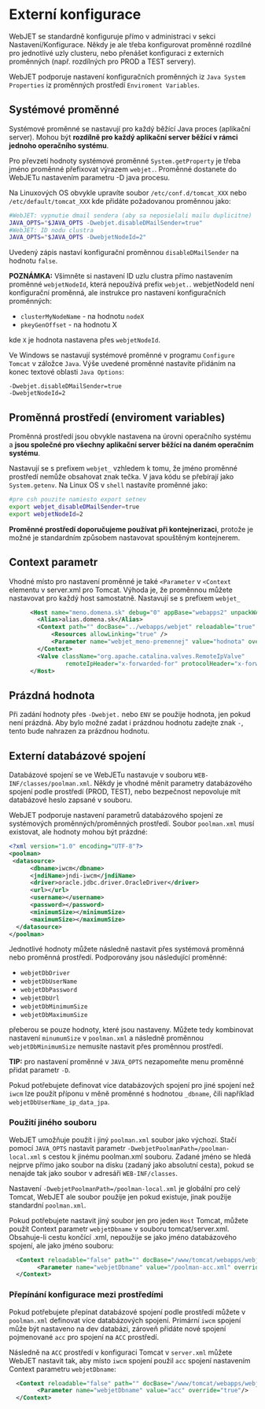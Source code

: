 # Externí konfigurace

WebJET se standardně konfiguruje přímo v administraci v sekci Nastavení/Konfigurace. Někdy je ale třeba konfigurovat proměnné rozdílné pro jednotlivé uzly clusteru, nebo přenášet konfiguraci z externích proměnných (např. rozdílných pro PROD a TEST servery).

WebJET podporuje nastavení konfiguračních proměnných iz `Java System Properties` iz proměnných prostředí `Enviroment Variables`.

## Systémové proměnné

Systémové proměnné se nastavují pro každý běžící Java proces (aplikační server). Mohou být **rozdílně pro každý aplikační server běžící v rámci jednoho operačního systému**.

Pro převzetí hodnoty systémové proměnné `System.getProperty` je třeba jméno proměnné přefixovat výrazem `webjet.`. Proměnné dostanete do WebJETu nastavením parametru -D java procesu.

Na Linuxových OS obvykle upravíte soubor `/etc/conf.d/tomcat_XXX` nebo `/etc/default/tomcat_XXX` kde přidáte požadovanou proměnnou jako:

```sh
#WebJET: vypnutie dmail sendera (aby sa neposielali mailu duplicitne)
JAVA_OPTS="$JAVA_OPTS -Dwebjet.disableDMailSender=true"
#WebJET: ID nodu clustra
JAVA_OPTS="$JAVA_OPTS -DwebjetNodeId=2"
```

Uvedený zápis nastaví konfigurační proměnnou `disableDMailSender` na hodnotu `false`.

**POZNÁMKA:** Všimněte si nastavení ID uzlu clustra přímo nastavením proměnné `webjetNodeId`, která nepoužívá prefix `webjet.`. webjetNodeId není konfigurační proměnná, ale instrukce pro nastavení konfiguračních proměnných:
- `clusterMyNodeName` - na hodnotu `nodeX`
- `pkeyGenOffset` - na hodnotu X

kde `X` je hodnota nastavena přes `webjetNodeId`.

Ve Windows se nastavují systémové proměnné v programu `Configure Tomcat` v záložce `Java`. Výše uvedené proměnné nastavíte přidáním na konec textové oblasti `Java Options`:

```
-Dwebjet.disableDMailSender=true
-DwebjetNodeId=2
```

## Proměnná prostředí (enviroment variables)

Proměnná prostředí jsou obvykle nastavena na úrovni operačního systému a **jsou společné pro všechny aplikační server běžící na daném operačním systému**.

Nastavují se s prefixem `webjet_` vzhledem k tomu, že jméno proměnné prostředí nemůže obsahovat znak tečka. V java kódu se přebírají jako `System.getenv`. Na Linux OS v `shell` nastavíte proměnné jako:

```sh
#pre csh pouzite namiesto export setnev
export webjet_disableDMailSender=true
export webjetNodeId=2
```

**Proměnné prostředí doporučujeme používat při kontejnerizaci**, protože je možné je standardním způsobem nastavovat spouštěným kontejnerem.

## Context parametr

Vhodné místo pro nastavení proměnné je také `<Parameter` v `<Context` elementu v server.xml pro Tomcat. Výhoda je, že proměnnou můžete nastavovat pro každý host samostatně. Nastavují se s prefixem `webjet_`

```xml
      <Host name="meno.domena.sk" debug="0" appBase="webapps2" unpackWARs="false" autoDeploy="false">
        <Alias>alias.domena.sk</Alias>
        <Context path="" docBase="../webapps/webjet" reloadable="true" debug="0" swallowOutput="true">
            <Resources allowLinking="true" />
            <Parameter name="webjet_meno-premennej" value="hodnota" override="true"/>
        </Context>
        <Valve className="org.apache.catalina.valves.RemoteIpValve"
                remoteIpHeader="x-forwarded-for" protocolHeader="x-forwarded-proto" />
      </Host>
```

## Prázdná hodnota

Při zadání hodnoty přes `-Dwebjet.` nebo `ENV` se použije hodnota, jen pokud není prázdná. Aby bylo možné zadat i prázdnou hodnotu zadejte znak `-`, tento bude nahrazen za prázdnou hodnotu.

## Externí databázové spojení

Databázové spojení se ve WebJETu nastavuje v souboru `WEB-INF/classes/poolman.xml`. Někdy je vhodné měnit parametry databázového spojení podle prostředí (PROD, TEST), nebo bezpečnost nepovoluje mít databázové heslo zapsané v souboru.

WebJET podporuje nastavení parametrů databázového spojení ze systémových proměnných/proměnných prostředí. Soubor `poolman.xml` musí existovat, ale hodnoty mohou být prázdné:

```xml
<?xml version="1.0" encoding="UTF-8"?>
<poolman>
 <datasource>
      <dbname>iwcm</dbname>
      <jndiName>jndi-iwcm</jndiName>
      <driver>oracle.jdbc.driver.OracleDriver</driver>
      <url></url>
      <username></username>
      <password></password>
      <minimumSize></minimumSize>
      <maximumSize></maximumSize>
  </datasource>
</poolman>
```

Jednotlivé hodnoty můžete následně nastavit přes systémová proměnná nebo proměnná prostředí. Podporovány jsou následující proměnné:
- `webjetDbDriver`
- `webjetDbUserName`
- `webjetDbPassword`
- `webjetDbUrl`
- `webjetDbMinimumSize`
- `webjetDbMaximumSize`

přeberou se pouze hodnoty, které jsou nastaveny. Můžete tedy kombinovat nastavení `minumumSize` v `poolman.xml` a následně proměnnou `webjetDbMinimumSize` nemusíte nastavit přes proměnnou prostředí.

**TIP:** pro nastavení proměnné v `JAVA_OPTS` nezapomeňte menu proměnné přidat parametr `-D`.

Pokud potřebujete definovat více databázových spojení pro jiné spojení než `iwcm` lze použít příponu v měně proměnné s hodnotou `_dbname`, čili například `webjetDbUserName_ip_data_jpa`.

### Použití jiného souboru

WebJET umožňuje použít i jiný `poolman.xml` soubor jako výchozí. Stačí pomocí `JAVA_OPTS` nastavit parametr `-DwebjetPoolmanPath=/poolman-local.xml` s cestou k jinému poolman.xml souboru. Zadané jméno se hledá nejprve přímo jako soubor na disku (zadaný jako absolutní cesta), pokud se nenajde tak jako soubor v adresáři `WEB-INF/classes`.

Nastavení `-DwebjetPoolmanPath=/poolman-local.xml` je globální pro celý Tomcat, WebJET ale soubor použije jen pokud existuje, jinak použije standardní `poolman.xml`.

Pokud potřebujete nastavit jiný soubor jen pro jeden `Host` Tomcat, můžete použít Context parametr `webjetDbname` v souboru tomcat/server.xml. Obsahuje-li cestu končící .xml, nepoužije se jako jméno databázového spojení, ale jako jméno souboru:

```xml
  <Context reloadable="false" path="" docBase="/www/tomcat/webapps/webjet/" allowLinking="true" swallowOutput="true">
        <Parameter name="webjetDbname" value="/poolman-acc.xml" override="true"/>
  </Context>
```

### Přepínání konfigurace mezi prostředími

Pokud potřebujete přepínat databázové spojení podle prostředí můžete v `poolman.xml` definovat více databázových spojení. Primární `iwcm` spojení může být nastaveno na dev databázi, zároveň přidáte nové spojení pojmenované `acc` pro spojení na `ACC` prostředí.

Následně na `ACC` prostředí v konfiguraci Tomcat v `server.xml` můžete WebJET nastavit tak, aby místo `iwcm` spojení použil `acc` spojení nastavením Context parametru `webjetDbname`:

```xml
  <Context reloadable="false" path="" docBase="/www/tomcat/webapps/webjet/" allowLinking="true" swallowOutput="true">
        <Parameter name="webjetDbname" value="acc" override="true"/>
  </Context>
```
